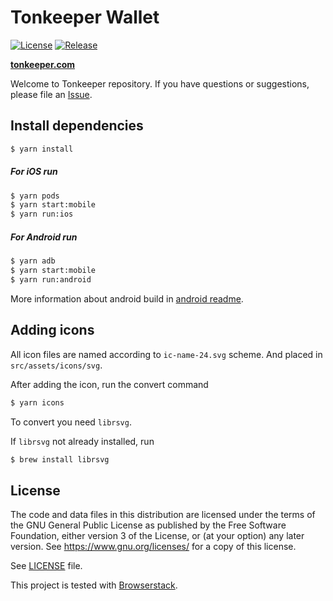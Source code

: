 # Tonkeeper Wallet

[![License](https://img.shields.io/github/license/tonkeeper/wallet)](LICENSE)
[![Release](https://img.shields.io/github/v/release/tonkeeper/wallet)](https://github.com/tonkeeper/wallet/releases)

**[tonkeeper.com](https://tonkeeper.com)**


Welcome to Tonkeeper repository.
If you have questions or suggestions, please file an [Issue](https://github.com/tonkeeper/wallet/issues/new/choose).

## Install dependencies

```bash
$ yarn install
```

##### For iOS run
```bash
$ yarn pods
$ yarn start:mobile
$ yarn run:ios
```

##### For Android run
```bash
$ yarn adb
$ yarn start:mobile
$ yarn run:android
```

More information about android build in [android readme](android/README.md).


## Adding icons

All icon files are named according to `ic-name-24.svg` scheme. And placed in `src/assets/icons/svg`.

After adding the icon, run the convert command

```bash
$ yarn icons
```

To convert you need `librsvg`.

If `librsvg` not already installed, run

```bash
$ brew install librsvg
```

## License

The code and data files in this distribution are licensed under the terms of the GNU General Public License as published by the Free Software Foundation, either version 3 of the License, or (at your option) any later version.
See https://www.gnu.org/licenses/ for a copy of this license.

See [LICENSE](LICENSE) file.


This project is tested with [Browserstack](https://browserstack.com).